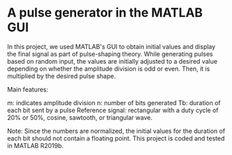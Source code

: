 # A pulse generator in the MATLAB GUI

In this project, we used MATLAB's GUI to obtain initial values and display the final signal as part of pulse-shaping theory. While generating pulses based on random input, the values are initially adjusted to a desired value depending on whether the amplitude division is odd or even. Then, it is multiplied by the desired pulse shape.

Main features:

m: indicates amplitude division 
n: number of bits generated 
Tb: duration of each bit sent by a pulse 
Reference signal: rectangular with a duty cycle of 20% or 50%, cosine, sawtooth, or triangular wave.

Note: Since the numbers are normalized, the initial values for the duration of each bit should not contain a floating point. This project is coded and tested in MATLAB R2019b.
